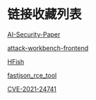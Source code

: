 # 链接收藏列表

[AI-Security-Paper](https://github.com/eastmountyxz/AI-Security-Paper)

[attack-workbench-frontend](https://github.com/center-for-threat-informed-defense/attack-workbench-frontend)



[HFish](https://github.com/hacklcs/HFish)



[fastjson_rce_tool](https://github.com/wyzxxz/fastjson_rce_tool)



[CVE-2021-24741](https://github.com/itsjeffersonli/CVE-2021-24741)



[](https://paper.seebug.org/1210/)



[]( https://bbs.pediy.com/thread-270034.htm)

[](https://xz.aliyun.com/t/11092)